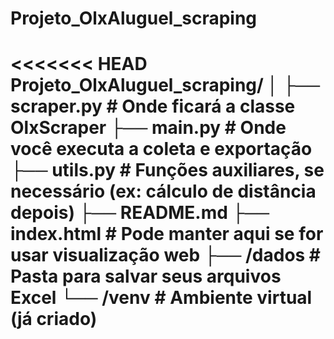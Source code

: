 # Projeto_OlxAluguel_scraping
<<<<<<< HEAD
Projeto_OlxAluguel_scraping/
│
├── scraper.py         # Onde ficará a classe OlxScraper
├── main.py            # Onde você executa a coleta e exportação
├── utils.py           # Funções auxiliares, se necessário (ex: cálculo de distância depois)
├── README.md
├── index.html         # Pode manter aqui se for usar visualização web
├── /dados             # Pasta para salvar seus arquivos Excel
└── /venv              # Ambiente virtual (já criado)
====